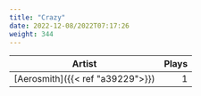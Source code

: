 ```yaml
---
title: "Crazy"
date: 2022-12-08/2022T07:17:26
weight: 344
---
```




 Artist | Plays 
----- | -----:
[Aerosmith]({{< ref "a39229">}}) | 1
